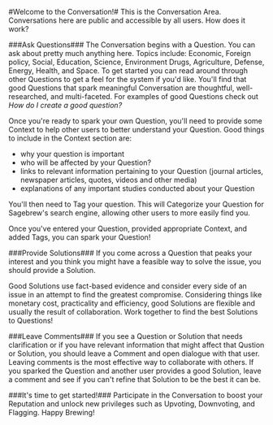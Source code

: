#Welcome to the Conversation!#
This is the Conversation Area. Conversations here are public
and accessible by all users. How does it work?

###Ask Questions###
The Conversation begins with a Question. You can ask about
pretty much anything here. Topics include: Economic,
Foreign policy, Social, Education, Science, Environment
Drugs, Agriculture, Defense, Energy, Health, and Space. To get started you can read around
through other Questions to get a feel for the system if you'd
like. You'll find that good Questions that spark meaningful Conversation
are thoughtful, well-researched, and multi-faceted.
 For examples of good Questions check out *How do I create a
 good question?*

Once you're ready to spark your own Question, you'll need to
provide some Context to help other users to better understand
your Question. Good things to include in the Context section are:

- why your question is important
- who will be affected by your Question?
- links to relevant information pertaining to your Question (journal
articles, newspaper articles, quotes, videos and other media)
- explanations of any important studies conducted about your
Question

You'll then need to Tag your question. This will Categorize your Question for Sagebrew's search engine, allowing
other users to more easily find you.

Once you've entered your Question, provided appropriate Context,
and added Tags, you can spark your Question!

###Provide Solutions###
If you come across a Question that peaks your interest and
you think you might have a feasible way to solve the issue,
you should provide a Solution.

Good Solutions use fact-based evidence and consider every side
of an issue in an attempt to find the greatest compromise.
Considering things like monetary cost, practicality and efficiency,
good Solutions are flexible and usually the result of collaboration.
 Work together to find the best Solutions to Questions!

 ###Leave Comments###
  If you see a Question or Solution that needs clarification
  or if you have relevant information that might affect that Qustion or
 Solution, you should leave a Comment and open dialogue with that user.
 Leaving comments is the most effective way to collaborate with others.
 If you sparked the Question and another user provides a good Solution, leave
 a comment and see if you can't refine that Solution to be the best it
 can be.


###It's time to get started!###
Participate in the Conversation to boost
your Reputation and unlock new privileges such as Upvoting, Downvoting,
and Flagging. Happy Brewing!
